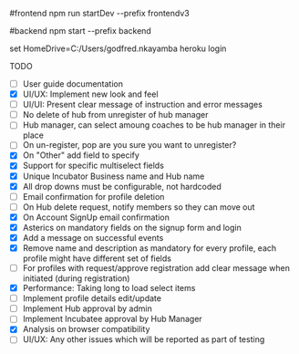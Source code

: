 #frontend
npm run startDev --prefix frontendv3

#backend
npm start --prefix backend

set HomeDrive=C:/Users/godfred.nkayamba
heroku login

TODO

- [ ] User guide documentation
- [x] UI/UX: Implement new look and feel
- [ ] UI/UI: Present clear message of instruction and error messages
- [ ] No delete of hub from unregister of hub manager
- [ ] Hub manager, can select amoung coaches to be hub manager in their place
- [ ] On un-register, pop are you sure you want to unregister?
- [x] On "Other" add field to specify
- [x] Support for specific multiselect fields
- [x] Unique Incubator Business name and Hub name
- [x] All drop downs must be configurable, not hardcoded
- [ ] Email confirmation for profile deletion
- [ ] On Hub delete request, notify members so they can move out
- [x] On Account SignUp email confirmation
- [x] Asterics on mandatory fields on the signup form and login
- [x] Add a message on successful events
- [x] Remove name and description as mandatory for every profile, each profile might have different set of fields
- [ ] For profiles with request/approve registration add clear message when initiated (during registration)
- [x] Performance: Taking long to load select items
- [ ] Implement profile details edit/update
- [ ] Implement Hub approval by admin
- [ ] Implement Incubatee approval by Hub Manager
- [x] Analysis on browser compatibility
- [ ] UI/UX: Any other issues which will be reported as part of testing

